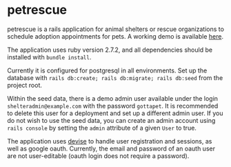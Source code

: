 # petrescue

petrescue is a rails application for animal shelters or rescue organizations to schedule adoption appointments for pets. A working demo is available [here](https://revarcline-petrescue.herokuapp.com/).

The application uses ruby version 2.7.2, and all dependencies should be installed with `bundle install`.

Currently it is configured for postgresql in all environments. Set up the database with `rails db:create; rails db:migrate; rails db:seed` from the project root.

Within the seed data, there is a demo admin user available under the login `shelteradmin@example.com` with the password `gottapet`. It is recommended to delete this user for a deployment and set up a different admin user. If you do not wish to use the seed data, you can create an admin account using `rails console` by setting the `admin` attribute of a given `User` to true.

The application uses [devise](https://github.com/heartcombo/devise) to handle user registration and sessions, as well as google oauth. Currently, the email and password of an oauth user are not user-editable (oauth login does not require a password).
